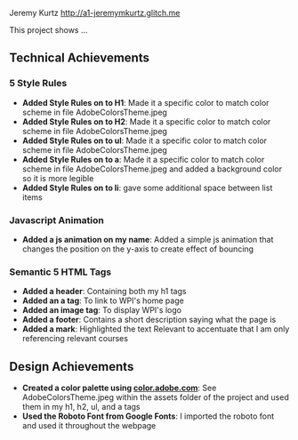 Jeremy Kurtz http://a1-jeremymkurtz.glitch.me

This project shows ...

## Technical Achievements
### 5 Style Rules
- **Added Style Rules on to H1**: Made it a specific color to match color scheme in file AdobeColorsTheme.jpeg
- **Added Style Rules on to H2**: Made it a specific color to match color scheme in file AdobeColorsTheme.jpeg
- **Added Style Rules on to ul**: Made it a specific color to match color scheme in file AdobeColorsTheme.jpeg
- **Added Style Rules on to a**: Made it a specific color to match color scheme in file AdobeColorsTheme.jpeg and added a background color so it is more legible
- **Added Style Rules on to li**: gave some additional space between list items
### Javascript Animation
- **Added a js animation on my name**: Added a simple js animation that changes the position on the y-axis to create effect of bouncing
### Semantic 5 HTML Tags
- **Added a header**: Containing both my h1 tags
- **Added an a tag**: To link to WPI's home page
- **Added an image tag**: To display WPI's logo
- **Added a footer**: Contains a short description saying what the page is
- **Added a mark**: Highlighted the text Relevant to accentuate that I am only referencing relevant courses 

## Design Achievements
- **Created a color palette using [color.adobe.com](https://color.adobe.com)**: See AdobeColorsTheme.jpeg within the assets folder of the project and used them in my h1, h2, ul, and a tags
- **Used the Roboto Font from Google Fonts**: I imported the roboto font and used it throughout the webpage 
